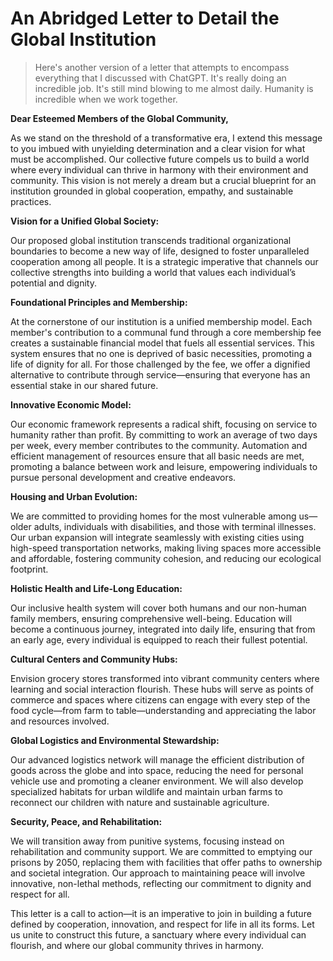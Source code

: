 # An Abridged Letter to Detail the Global Institution
> Here's another version of a letter that attempts to encompass everything that I discussed with ChatGPT. It's really doing an incredible job. It's still mind blowing to me almost daily. Humanity is incredible when we work together.

**Dear Esteemed Members of the Global Community,**

As we stand on the threshold of a transformative era, I extend this message to you imbued with unyielding determination and a clear vision for what must be accomplished. Our collective future compels us to build a world where every individual can thrive in harmony with their environment and community. This vision is not merely a dream but a crucial blueprint for an institution grounded in global cooperation, empathy, and sustainable practices.

**Vision for a Unified Global Society:**

Our proposed global institution transcends traditional organizational boundaries to become a new way of life, designed to foster unparalleled cooperation among all people. It is a strategic imperative that channels our collective strengths into building a world that values each individual’s potential and dignity.

**Foundational Principles and Membership:**

At the cornerstone of our institution is a unified membership model. Each member's contribution to a communal fund through a core membership fee creates a sustainable financial model that fuels all essential services. This system ensures that no one is deprived of basic necessities, promoting a life of dignity for all. For those challenged by the fee, we offer a dignified alternative to contribute through service—ensuring that everyone has an essential stake in our shared future.

**Innovative Economic Model:**

Our economic framework represents a radical shift, focusing on service to humanity rather than profit. By committing to work an average of two days per week, every member contributes to the community. Automation and efficient management of resources ensure that all basic needs are met, promoting a balance between work and leisure, empowering individuals to pursue personal development and creative endeavors.

**Housing and Urban Evolution:**

We are committed to providing homes for the most vulnerable among us—older adults, individuals with disabilities, and those with terminal illnesses. Our urban expansion will integrate seamlessly with existing cities using high-speed transportation networks, making living spaces more accessible and affordable, fostering community cohesion, and reducing our ecological footprint.

**Holistic Health and Life-Long Education:**

Our inclusive health system will cover both humans and our non-human family members, ensuring comprehensive well-being. Education will become a continuous journey, integrated into daily life, ensuring that from an early age, every individual is equipped to reach their fullest potential.

**Cultural Centers and Community Hubs:**

Envision grocery stores transformed into vibrant community centers where learning and social interaction flourish. These hubs will serve as points of commerce and spaces where citizens can engage with every step of the food cycle—from farm to table—understanding and appreciating the labor and resources involved.

**Global Logistics and Environmental Stewardship:**

Our advanced logistics network will manage the efficient distribution of goods across the globe and into space, reducing the need for personal vehicle use and promoting a cleaner environment. We will also develop specialized habitats for urban wildlife and maintain urban farms to reconnect our children with nature and sustainable agriculture.

**Security, Peace, and Rehabilitation:**

We will transition away from punitive systems, focusing instead on rehabilitation and community support. We are committed to emptying our prisons by 2050, replacing them with facilities that offer paths to ownership and societal integration. Our approach to maintaining peace will involve innovative, non-lethal methods, reflecting our commitment to dignity and respect for all.

This letter is a call to action—it is an imperative to join in building a future defined by cooperation, innovation, and respect for life in all its forms. Let us unite to construct this future, a sanctuary where every individual can flourish, and where our global community thrives in harmony.
